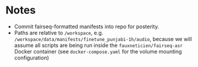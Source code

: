 # Notes

- Commit fairseq-formatted manifests into repo for posterity.
- Paths are relative to `/workspace`, e.g. `/workspace/data/manifests/finetune_punjabi-1h/audio`, because we will assume all scripts are being run inside the `fauxneticien/fairseq-asr` Docker container (see `docker-compose.yaml` for the volume mounting configuration)
